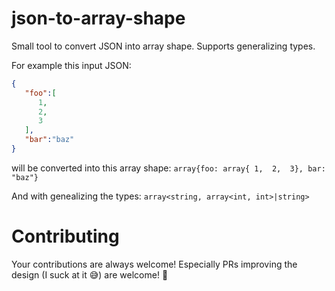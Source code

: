 # json-to-array-shape
Small tool to convert JSON into array shape. Supports generalizing types.

For example this input JSON:

```json
{
   "foo":[
      1,
      2,
      3
   ],
   "bar":"baz"
}
```

will be converted into this array shape: `array{foo: array{ 1,  2,  3}, bar: "baz"}` 

And with genealizing the types: `array<string, array<int, int>|string>`

# Contributing

Your contributions are always welcome! Especially PRs improving the design (I suck at it :sweat_smile:) are welcome! :tada:
